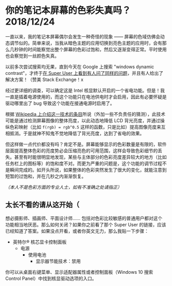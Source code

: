 <h1>
    你的笔记本屏幕的色彩失真吗？
    <date>2018/12/24</date>
</h1>

一直以来，我的笔记本屏幕偶尔会发生一种奇怪的现象 —— 屏幕的色域仿佛会动态调节似的。简单来说，当我从暗色主题的应用切换到亮色主题的应用时，会有那么几秒钟的时间能察觉出整个屏幕的色彩过饱和，然后又逐渐变得正常。平时使用也会察觉到一丝颜色失真。

以前多次尝试搜索均无果，直到今天在 Google 上搜索 "windows dynamic contrast"，才终于[在 Super User 上看到有人问了同样的问题](https://superuser.com/questions/1154015/win10-laptop-still-auto-adjusting-contrast)，并且有人给出了解决方案！（赞美 Stack Exchange！x

经过更详细的调查，可以确定这是 Intel 核显默认开启的一个省电功能。但是！我一直是插着电源使用的，而这个功能只在电池供电时才会启用，因此有必要怀疑是驱动哪里出了 bug 导致这个功能在接通电源时启用了。

根据 [Wikipedia 上介绍这一技术的条目](https://en.wikipedia.org/wiki/Intel_Display_Power_Saving_Technology)所说（外加一些不负责任的猜测），此技术可能是通过检测屏幕图像的整体亮度，以此动态地降低 LCD 背光亮度，并通过操纵色彩映射（比如 `f(rgb) = rgb^0.5` 这样的函数，只是比如）提高图像亮度来互相抵消。于是就神不知鬼不觉地降低了背光亮度，达到了省电的效果。

但这样做一点代价都没有吗？肯定不是。屏幕能够显示的色彩数量是有限的，软件层面提高整体色彩的亮度势必会压缩亮色的可用范围，这样会导致色彩细节的丢失。甚至有时能很明显地发现，某些与主体部分的色彩亮度差异较大的地方（比如任务栏上的图标等）的饱和度不对。而更为严重的问题是，这个功能的调节过程不是瞬间完成的。如开头所说，如果整体的色彩突然发生了很大的变化，就能注意到短暂的过饱和，并在几秒之内渐渐恢复。

*（本人不是色彩方面的专业人士，如有不准确之处请指正）*

## 太长不看的请从这开始（

想必摄影师、插画师、平面设计师…… 包括对色彩比较敏感的普通用户都对这个功能相当地厌恶。那么如何关闭？如果你之前看了那个 Super User 的链接，应该已经知道了答案。如果没点开看，或者你英文无力，那么我贴一下步骤：

* 英特尔® 核芯显卡控制面板
  * 电源
    * 使用电池
      * 显示器节能技术：禁用

你可以从桌面右键菜单、显示适配器属性或者控制面板（Windows 10 搜索 Control Panel）中找到核显驱动选项的入口。